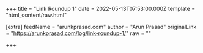 
+++
title = "Link Roundup 1"
date = 2022-05-13T07:53:00.000Z
template = "html_content/raw.html"

[extra]
feedName = "arunkprasad.com"
author = "Arun Prasad"
originalLink = "https://arunkprasad.com/log/link-roundup-1/"
raw = ""

+++

